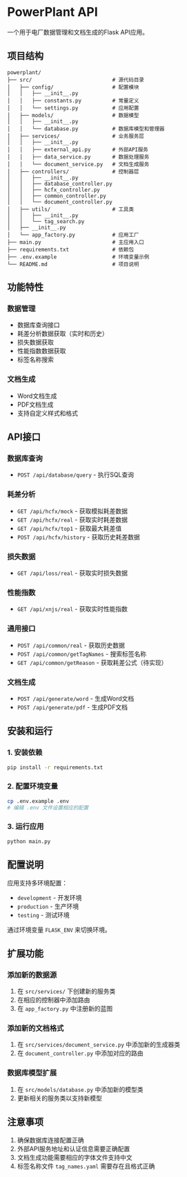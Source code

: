 # PowerPlant API

一个用于电厂数据管理和文档生成的Flask API应用。

## 项目结构

```
powerplant/
├── src/                          # 源代码目录
│   ├── config/                   # 配置模块
│   │   ├── __init__.py
│   │   ├── constants.py          # 常量定义
│   │   └── settings.py           # 应用配置
│   ├── models/                   # 数据模型
│   │   ├── __init__.py
│   │   └── database.py           # 数据库模型和管理器
│   ├── services/                 # 业务服务层
│   │   ├── __init__.py
│   │   ├── external_api.py       # 外部API服务
│   │   ├── data_service.py       # 数据处理服务
│   │   └── document_service.py   # 文档生成服务
│   ├── controllers/              # 控制器层
│   │   ├── __init__.py
│   │   ├── database_controller.py
│   │   ├── hcfx_controller.py
│   │   ├── common_controller.py
│   │   └── document_controller.py
│   ├── utils/                    # 工具类
│   │   ├── __init__.py
│   │   └── tag_search.py
│   ├── __init__.py
│   └── app_factory.py            # 应用工厂
├── main.py                       # 主应用入口
├── requirements.txt              # 依赖包
├── .env.example                  # 环境变量示例
└── README.md                     # 项目说明
```

## 功能特性

### 数据管理
- 数据库查询接口
- 耗差分析数据获取（实时和历史）
- 损失数据获取
- 性能指数数据获取
- 标签名称搜索

### 文档生成
- Word文档生成
- PDF文档生成
- 支持自定义样式和格式

## API接口

### 数据库查询
- `POST /api/database/query` - 执行SQL查询

### 耗差分析
- `GET /api/hcfx/mock` - 获取模拟耗差数据
- `GET /api/hcfx/real` - 获取实时耗差数据
- `GET /api/hcfx/top1` - 获取最大耗差值
- `POST /api/hcfx/history` - 获取历史耗差数据

### 损失数据
- `GET /api/loss/real` - 获取实时损失数据

### 性能指数
- `GET /api/xnjs/real` - 获取实时性能指数

### 通用接口
- `POST /api/common/real` - 获取历史数据
- `POST /api/common/getTagNames` - 搜索标签名称
- `GET /api/common/getReason` - 获取耗差公式（待实现）

### 文档生成
- `POST /api/generate/word` - 生成Word文档
- `POST /api/generate/pdf` - 生成PDF文档

## 安装和运行

### 1. 安装依赖
```bash
pip install -r requirements.txt
```

### 2. 配置环境变量
```bash
cp .env.example .env
# 编辑 .env 文件设置相应的配置
```

### 3. 运行应用
```bash
python main.py
```

## 配置说明

应用支持多环境配置：
- `development` - 开发环境
- `production` - 生产环境  
- `testing` - 测试环境

通过环境变量 `FLASK_ENV` 来切换环境。

## 扩展功能

### 添加新的数据源
1. 在 `src/services/` 下创建新的服务类
2. 在相应的控制器中添加路由
3. 在 `app_factory.py` 中注册新的蓝图

### 添加新的文档格式
1. 在 `src/services/document_service.py` 中添加新的生成器类
2. 在 `document_controller.py` 中添加对应的路由

### 数据库模型扩展
1. 在 `src/models/database.py` 中添加新的模型类
2. 更新相关的服务类以支持新模型

## 注意事项

1. 确保数据库连接配置正确
2. 外部API服务地址和认证信息需要正确配置
3. 文档生成功能需要相应的字体文件支持中文
4. 标签名称文件 `tag_names.yaml` 需要存在且格式正确

